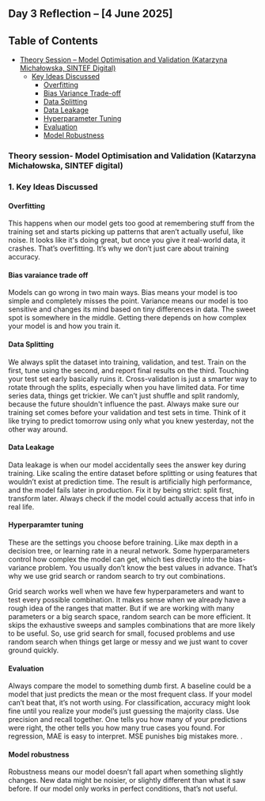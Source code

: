 ## **Day 3 Reflection – [4 June 2025]**
## Table of Contents

- [Theory Session – Model Optimisation and Validation (Katarzyna Michałowska, SINTEF Digital)](#theory-session--model-optimisation-and-validation-katarzyna-michałowska-sintef-digital)
  - [Key Ideas Discussed](#key-ideas-discussed)
    - [Overfitting](#overfitting)
    - [Bias Variance Trade-off](#bias-variance-trade-off)
    - [Data Splitting](#data-splitting)
    - [Data Leakage](#data-leakage)
    - [Hyperparameter Tuning](#hyperparameter-tuning)
    - [Evaluation](#evaluation)
    - [Model Robustness](#model-robustness)


### Theory session- Model Optimisation and Validation (Katarzyna Michałowska, SINTEF digital)
### **1. Key Ideas Discussed**
#### Overfitting
This happens when our model gets too good at remembering stuff from the training set and starts picking up patterns that aren’t actually useful, like noise. It looks like it's doing great, but once you give it real-world data, it crashes. That’s overfitting. It’s why we don’t just care about training accuracy.
#### Bias varaiance trade off
Models can go wrong in two main ways. Bias means your model is too simple and completely misses the point. Variance means our model is too sensitive and changes its mind based on tiny differences in data. The sweet spot is somewhere in the middle. Getting there depends on how complex your model is and how you train it.
#### Data Splitting
We always split the dataset into training, validation, and test. Train on the first, tune using the second, and report final results on the third. Touching your test set early basically ruins it. Cross-validation is just a smarter way to rotate through the splits, especially when you have limited data.
For time series data, things get trickier. We can’t just shuffle and split randomly, because the future shouldn't influence the past. Always make sure our training set comes before your validation and test sets in time. Think of it like trying to predict tomorrow using only what you knew yesterday, not the other way around.

#### Data Leakage
Data leakage is when our model accidentally sees the answer key during training. Like scaling the entire dataset before splitting or using features that wouldn’t exist at prediction time. The result is artificially high performance, and the model fails later in production. Fix it by being strict: split first, transform later. Always check if the model could actually access that info in real life.

#### Hyperparamter tuning
These are the settings you choose before training. Like max depth in a decision tree, or learning rate in a neural network. Some hyperparameters control how complex the model can get, which ties directly into the bias-variance problem. You usually don’t know the best values in advance. That’s why we use grid search or random search to try out combinations. 

Grid search works well when we have  few hyperparameters and want to test every possible combination. It makes sense when we already have a rough idea of the ranges that matter. But if we are working with many parameters or a big search space, random search can be more efficient. It skips the exhaustive sweeps and samples combinations that are more likely to be useful. So, use grid search for small, focused problems and use random search when things get large or messy and we just want to cover ground quickly.


#### Evaluation
Always compare the model to something dumb first. A baseline could be a model that just predicts the mean or the most frequent class. If your model can’t beat that, it’s not worth using.
For classification, accuracy might look fine until you realize your model’s just guessing the majority class. Use precision and recall together. One tells you how many of your predictions were right, the other tells you how many true cases you found. For regression, MAE is easy to interpret. MSE punishes big mistakes more. .

#### Model robustness
Robustness means our model doesn’t fall apart when something slightly changes. New data might be noisier, or slightly different than what it saw before. If our model only works in perfect conditions, that’s not useful.
